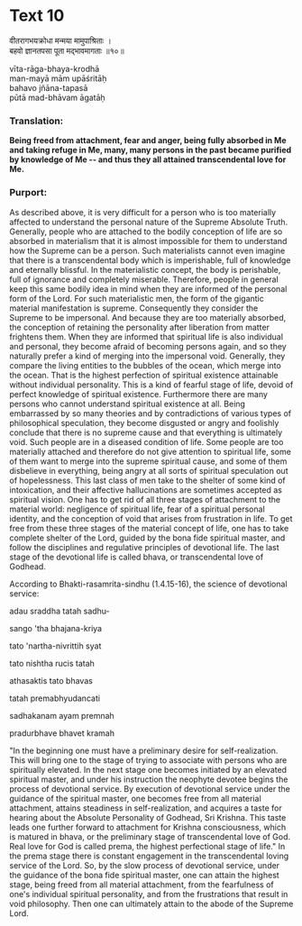 # Text 10

वीतरागभयक्रोधा मन्मया मामुपाश्रिताः ।  
बहवो ज्ञानतपसा पूता मद्भावमागताः ॥१०॥

vīta-rāga-bhaya-krodhā  
man-mayā mām upāśritāḥ  
bahavo jñāna-tapasā  
pūtā mad-bhāvam āgatāḥ



### Translation:

**Being freed from attachment, fear and anger, being fully absorbed in Me and taking refuge in Me, many, many persons in the past became purified by knowledge of Me -- and thus they all attained transcendental love for Me.**

### Purport:

As described above, it is very difficult for a person who is too materially affected to understand the personal nature of the Supreme Absolute Truth. Generally, people who are attached to the bodily conception of life are so absorbed in materialism that it is almost impossible for them to understand how the Supreme can be a person. Such materialists cannot even imagine that there is a transcendental body which is imperishable, full of knowledge and eternally blissful. In the materialistic concept, the body is perishable, full of ignorance and completely miserable. Therefore, people in general keep this same bodily idea in mind when they are informed of the personal form of the Lord. For such materialistic men, the form of the gigantic material manifestation is supreme. Consequently they consider the Supreme to be impersonal. And because they are too materially absorbed, the conception of retaining the personality after liberation from matter frightens them. When they are informed that spiritual life is also individual and personal, they become afraid of becoming persons again, and so they naturally prefer a kind of merging into the impersonal void. Generally, they compare the living entities to the bubbles of the ocean, which merge into the ocean. That is the highest perfection of spiritual existence attainable without individual personality. This is a kind of fearful stage of life, devoid of perfect knowledge of spiritual existence. Furthermore there are many persons who cannot understand spiritual existence at all. Being embarrassed by so many theories and by contradictions of various types of philosophical speculation, they become disgusted or angry and foolishly conclude that there is no supreme cause and that everything is ultimately void. Such people are in a diseased condition of life. Some people are too materially attached and therefore do not give attention to spiritual life, some of them want to merge into the supreme spiritual cause, and some of them disbelieve in everything, being angry at all sorts of spiritual speculation out of hopelessness. This last class of men take to the shelter of some kind of intoxication, and their affective hallucinations are sometimes accepted as spiritual vision. One has to get rid of all three stages of attachment to the material world: negligence of spiritual life, fear of a spiritual personal identity, and the conception of void that arises from frustration in life. To get free from these three stages of the material concept of life, one has to take complete shelter of the Lord, guided by the bona fide spiritual master, and follow the disciplines and regulative principles of devotional life. The last stage of the devotional life is called bhava, or transcendental love of Godhead.

According to Bhakti-rasamrita-sindhu (1.4.15-16), the science of devotional service:

adau sraddha tatah sadhu-

sango 'tha bhajana-kriya

tato 'nartha-nivrittih syat

tato nishtha rucis tatah

athasaktis tato bhavas

tatah premabhyudancati

sadhakanam ayam premnah

pradurbhave bhavet kramah

"In the beginning one must have a preliminary desire for self-realization. This will bring one to the stage of trying to associate with persons who are spiritually elevated. In the next stage one becomes initiated by an elevated spiritual master, and under his instruction the neophyte devotee begins the process of devotional service. By execution of devotional service under the guidance of the spiritual master, one becomes free from all material attachment, attains steadiness in self-realization, and acquires a taste for hearing about the Absolute Personality of Godhead, Sri Krishna. This taste leads one further forward to attachment for Krishna consciousness, which is matured in bhava, or the preliminary stage of transcendental love of God. Real love for God is called prema, the highest perfectional stage of life." In the prema stage there is constant engagement in the transcendental loving service of the Lord. So, by the slow process of devotional service, under the guidance of the bona fide spiritual master, one can attain the highest stage, being freed from all material attachment, from the fearfulness of one's individual spiritual personality, and from the frustrations that result in void philosophy. Then one can ultimately attain to the abode of the Supreme Lord.